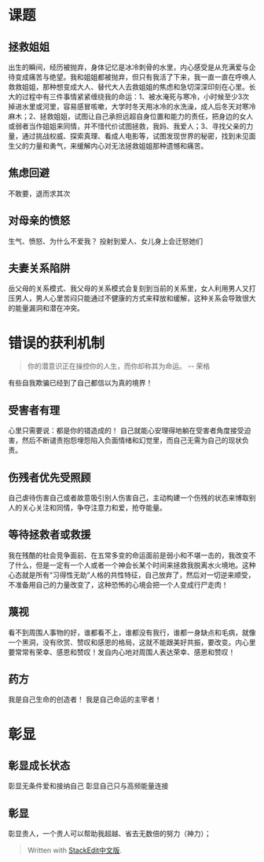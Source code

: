 # 课题
## 拯救姐姐
出生的瞬间，经历被抛弃，身体记忆是冰冷刺骨的水里，内心感受是从充满爱与企待变成痛苦与绝望。我和姐姐都被抛弃，但只有我活了下来，我一直一直在呼唤人救救姐姐，那种想变成大人、替代大人去救姐姐的焦虑和急切深深印刻在心里。长大的过程中有三件事情紧紧缠绕我的命运：1、被水淹死与寒冷，小时候至少3次掉进水里或河里，容易感冒咳嗽，大学时冬天用冰冷的水洗澡，成人后冬天对寒冷麻木；2、拯救姐姐，试图让自己承担远超自身位置和能力的责任，把身边的女人或弱者当作姐姐来同情，并不惜代价试图拯救，我妈、我爱人；3、寻找父亲的力量，通过挑战权威、探索真理、看成人电影等，试图发现世界的秘密，找到未见面生父的力量和勇气，来缓解内心对无法拯救姐姐那种遗憾和痛苦。
## 焦虑回避
不敢要，退而求其次
## 对母亲的愤怒
生气、愤怒、为什么不爱我？
投射到爱人、女儿身上会迁怒她们

## 夫妻关系陷阱
岳父母的关系模式、我父母的关系模式会复刻到当前的关系里，女人利用男人又打压男人，男人心里苦闷只能通过不健康的方式来释放和缓解，这种关系会导致很大的能量漏洞和潜在冲突。

# 错误的获利机制
>你的潜意识正在操控你的人生，而你却称其为命运。
-- 荣格

有些自我欺骗已经到了自己都信以为真的境界！
## 受害者有理
心里只需要说：都是你的错造成的！
自己就能心安理得地躺在受害者角度接受迫害，然后不断谴责抱怨埋怨陷入负面情绪和幻觉里，而自己无需为自己的现状负责。
## 伤残者优先受照顾
自己虐待伤害自己或者故意吸引别人伤害自己，主动构建一个伤残的状态来博取别人的关心关注和同情，争夺注意力和爱，抢夺能量。
## 等待拯救者或救援
我在残酷的社会竞争面前、在五常多变的命运面前是弱小和不堪一击的，我改变不了什么，但是一定有一个人或者一个神会长某个时间来拯救我脱离水火境地。这种心态就是所有“习得性无助”人格的共性特征，自己放弃了，然后对一切逆来顺受，不准备用自己的力量改变了，这种恐怖的心境会把一个人变成行尸走肉！

## 蔑视
看不到周围人事物的好，谁都看不上，谁都没有我行，谁都一身缺点和毛病，就像一个黑洞，没有欣赏、赞叹和感恩的格局，这就不能跟美好共振，要改变。内心里要常常有荣幸、感恩和赞叹！发自内心地对周围人表达荣幸、感恩和赞叹！

## 药方
我是自己生命的创造者！
我是自己命运的主宰者！

# 彰显
## 彰显成长状态
彰显无条件爱和接纳自己
彰显自己只与高频能量连接
## 彰显
彰显贵人，一个贵人可以帮助我超越、省去无数倍的努力（神力）；


> Written with [StackEdit中文版](https://stackedit.cn/).
<!--stackedit_data:
eyJoaXN0b3J5IjpbLTQ5NDI0ODk3NSwxNDM0NjkzODU1LDExND
cwNzA0OTcsMTE2Nzk5ODI3NywtMjA2MjUwNTAwOSwtMTAyNTU4
NjU3LDM1MTk4NjY4NF19
-->